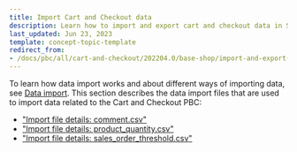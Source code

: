 ```yaml
---
title: Import Cart and Checkout data
description: Learn how to import and export cart and checkout data in Spryker Cloud Commerce OS using data importers. Simplifying data management and streamlining processes.
last_updated: Jun 23, 2023
template: concept-topic-template
redirect_from:
- /docs/pbc/all/cart-and-checkout/202204.0/base-shop/import-and-export-data/import-cart-and-checkout-data.html
---
```

To learn how data import works and about different ways of importing data, see [Data import](/docs/dg/dev/data-import/{{page.version}}/data-import.html). This section describes the data import files that are used to import data related to the Cart and Checkout PBC:

* ["Import file details: comment.csv"](/docs/pbc/all/cart-and-checkout/{{page.version}}/base-shop/import-and-export-data/import-file-details-comment.csv.html)
* ["Import file details: product_quantity.csv"](/docs/pbc/all/cart-and-checkout/{{page.version}}/base-shop/import-and-export-data/import-file-details-product-quantity.csv.html)
* ["Import file details: sales_order_threshold.csv"](/docs/pbc/all/cart-and-checkout/{{page.version}}/base-shop/import-and-export-data/import-file-details-sales-order-threshold.csv.html)
